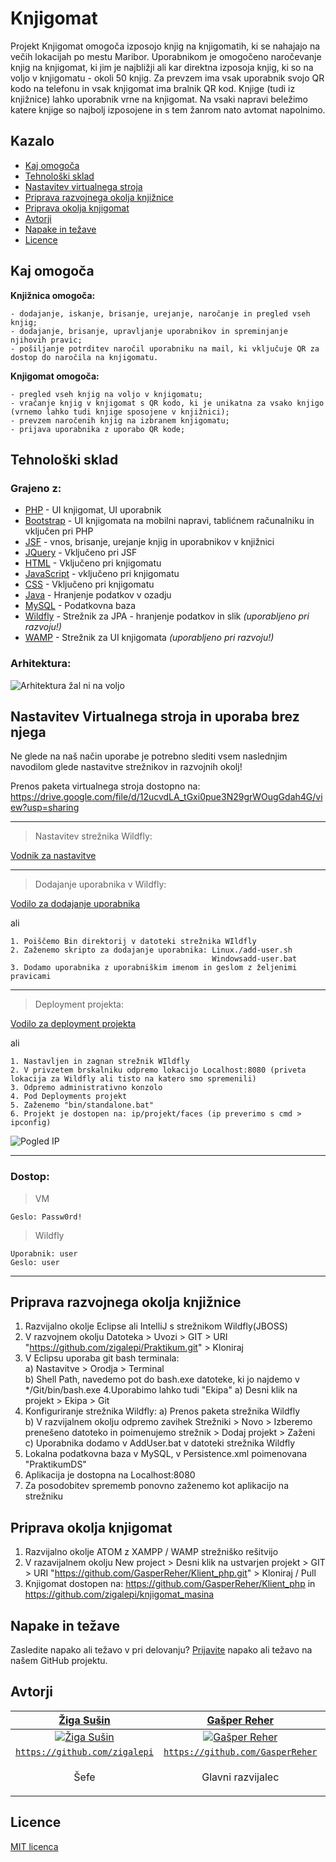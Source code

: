 # Knjigomat
Projekt Knjigomat omogoča izposojo knjig na knjigomatih, ki se nahajajo na večih lokacijah po mestu Maribor. Uporabnikom je omogočeno naročevanje knjig na knjigomat, ki jim je najbližji ali kar direktna izposoja knjig, ki so na voljo v knjigomatu - okoli 50 knjig. Za prevzem ima vsak uporabnik svojo QR kodo na telefonu in vsak knjigomat ima bralnik QR kod. Knjige (tudi iz knjižnice) lahko uporabnik vrne na knjigomat. Na vsaki napravi beležimo katere knjige so najbolj izposojene in s tem žanrom nato avtomat napolnimo.

## Kazalo
- [Kaj omogoča](#kaj-omogoča)
- [Tehnološki sklad](#tehnološki-sklad)
- [Nastavitev virtualnega stroja](#nastavitev-virtualnega-stroja-in-uporaba-brez-njega)
- [Priprava razvojnega okolja knjižnice](#priprava-razvojnega-okolja-knjižnice)
- [Priprava okolja knjigomat](#priprava-okolja-knjigomat)
- [Avtorji](#avtorji)
- [Napake in težave](#napake-in-težave)
- [Licence](#licence)

## Kaj omogoča
**Knjižnica omogoča:**
```
- dodajanje, iskanje, brisanje, urejanje, naročanje in pregled vseh knjig;
- dodajanje, brisanje, upravljanje uporabnikov in spreminjanje njihovih pravic;
- pošiljanje potrditev naročil uporabniku na mail, ki vključuje QR za dostop do naročila na knjigomatu.
```
**Knjigomat omogoča:**
```
- pregled vseh knjig na voljo v knjigomatu;
- vračanje knjig v knjigomat s QR kodo, ki je unikatna za vsako knjigo (vrnemo lahko tudi knjige sposojene v knjižnici);
- prevzem naročenih knjig na izbranem knjigomatu;
- prijava uporabnika z uporabo QR kode;
```
## Tehnološki sklad

### Grajeno z:
* [PHP](https://www.php.net/docs.php) - UI knjigomat, UI uporabnik
* [Bootstrap](https://getbootstrap.com/docs/4.3/getting-started/introduction/) - UI knjigomata na mobilni napravi, tablićnem računalniku in vključen pri PHP
* [JSF](https://www.oracle.com/technetwork/java/javaee/documentation/index-137726.html) - vnos, brisanje, urejanje knjig in uporabnikov v knjižnici
* [JQuery](https://api.jquery.com/) - Vključeno pri JSF
* [HTML](https://devdocs.io/html/) - Vključeno pri knjigomatu
* [JavaScript](https://developer.mozilla.org/en-US/docs/Web/JavaScript/Reference) - vključeno pri knjigomatu
* [CSS](https://developer.mozilla.org/en-US/docs/Web/CSS/Reference) - Vključeno pri knjigomatu
* [Java](https://docs.oracle.com/javase/7/docs/api/) - Hranjenje podatkov v ozadju
* [MySQL](https://dev.mysql.com/doc/) - Podatkovna baza
* [Wildfly](https://docs.wildfly.org/16/) - Strežnik za JPA - hranjenje podatkov in slik  <i>(uporabljeno pri razvoju!)</i>
* [WAMP](https://docs.bitnami.com/installer/infrastructure/wamp/) - Strežnik za UI knjigomata   <i>(uporabljeno pri razvoju!)</i>

### Arhitektura:
![Arhitektura žal ni na voljo](https://i.imgur.com/qkEnle8.png)

## Nastavitev Virtualnega stroja in uporaba brez njega
Ne glede na naš način uporabe je potrebno slediti vsem naslednjim navodilom glede nastavitve strežnikov in razvojnih okolj!

Prenos paketa virtualnega stroja dostopno na: https://drive.google.com/file/d/12ucvdLA_tGxi0pue3N29grWOugGdah4G/view?usp=sharing

___

> Nastavitev strežnika Wildfly:

[Vodnik za nastavitve](https://developer.jboss.org/wiki/BasicTutorialToSetUpWildFly)

___

> Dodajanje uporabnika v Wildfly:

[Vodilo za dodajanje uporabnika](https://www.ibm.com/support/knowledgecenter/en/SSMKFH/com.ibm.apmaas.doc/install/jboss_config_agent_prereq_add_management_user.htm
)

ali

```
1. Poiščemo Bin direktorij v datoteki strežnika WIldfly
2. Zaženemo skripto za dodajanje uporabnika: Linux./add-user.sh
                                             Windowsadd-user.bat
3. Dodamo uporabnika z uporabniškim imenom in geslom z željenimi pravicami
```

___

> Deployment projekta:

[Vodilo za deployment projekta](https://docs.jboss.org/author/display/WFLY10/Application+deployment)

ali
```
1. Nastavljen in zagnan strežnik WIldfly
2. V privzetem brskalniku odpremo lokacijo Localhost:8080 (priveta lokacija za Wildfly ali tisto na katero smo spremenili)
3. Odpremo administrativno konzolo
4. Pod Deployments projekt
5. Zaženemo "bin/standalone.bat"
6. Projekt je dostopen na: ip/projekt/faces (ip preverimo s cmd > ipconfig)
```

![Pogled IP](https://i.imgur.com/rlND3Dh.png)
___

### Dostop:
> VM
```
Geslo: Passw0rd!
```
> Wildfly
```
Uporabnik: user
Geslo: user
```

___

## Priprava razvojnega okolja knjižnice
1. Razvijalno okolje Eclipse ali IntelliJ s strežnikom Wildfly(JBOSS)
2. V razvojnem okolju Datoteka > Uvozi > GIT > URI "https://github.com/zigalepi/Praktikum.git" > Kloniraj
3. V Eclipsu uporaba git bash terminala:  
a) Nastavitve > Orodja > Terminal   
b) Shell Path, navedemo pot do bash.exe datoteke, ki jo najdemo v */Git/bin/bash.exe
4.Uporabimo lahko tudi "Ekipa"
a) Desni klik na projekt > Ekipa > Git
5. Konfiguriranje strežnika Wildfly:
a) Prenos paketa strežnika Wildfly  
b) V razvijalnem okolju odpremo zavihek Strežniki > Novo > Izberemo prenešeno datoteko in poimenujemo strežnik > Dodaj projekt > Zaženi 
c) Uporabnika dodamo v AddUser.bat v datoteki strežnika Wildfly   
6. Lokalna podatkovna baza v MySQL, v Persistence.xml poimenovana "PraktikumDS"
7. Aplikacija je dostopna na Localhost:8080
8. Za posodobitev sprememb ponovno zaženemo kot aplikacijo na strežniku

## Priprava okolja knjigomat
1. Razvijalno okolje ATOM z XAMPP / WAMP strežniško rešitvijo
2. V razavijalnem okolju New project > Desni klik na ustvarjen projekt > GIT > URI "https://github.com/GasperReher/Klient_php.git" > Kloniraj / Pull
3. Knjigomat dostopen na: https://github.com/GasperReher/Klient_php in https://github.com/zigalepi/knjigomat_masina

## Napake in težave
Zasledite napako ali težavo v pri delovanju? [Prijavite](https://github.com/zigalepi/Praktikum/issues) napako ali težavo na našem GitHub projektu.

## Avtorji
| <a href="https://www.instagram.com/zigasusin/" target="_blank">**Žiga Sušin**</a> | <a href="https://www.instagram.com/gasperreher98/?hl=en" target="_blank">**Gašper Reher**</a> | <a href="https://www.instagram.com/toniharamija/" target="_blank">**Toni Haramija I.**</a> |<a href="https://www.instagram.com/bard.grujic/" target="_blank">**Bard Grujič**</a> |
| :---: |:---:| :---:|:---:|
| [![Žiga Sušin](https://avatars0.githubusercontent.com/u/39264729?s=200&v=3)](https://github.com/zigalepi)    | [![Gašper Reher](https://avatars0.githubusercontent.com/u/33724905?s=200&v=3)](https://github.com/GasperReher) | [![Toni Haramija I.](https://avatars1.githubusercontent.com/u/39265596?s=200&u=846fdedda24fc881866a1a98402a6e33c06c61f3&v=3)](https://github.com/Tonskii)  |[![Bard Grujič](https://avatars3.githubusercontent.com/u/33715866?s=200&v=3)](https://github.com/GrujicBard)  |
| <a href="https://github.com/zigalepi" target="_blank">`https://github.com/zigalepi`</a> | <a href="https://github.com/GasperReher" target="_blank">`https://github.com/GasperReher`</a> | <a href="https://github.com/Tonskii" target="_blank">`https://github.com/Tonskii`</a> |<a href="https://github.com/GrujicBard" target="_blank">`https://github.com/GrujicBard`</a> |
| <p> Šefe </p> | <p> Glavni razvijalec </p> | <p> RN - PR - razvijalec <p> | <p> Bard </p> |

## Licence
[MIT licenca](https://choosealicense.com/licenses/mit/)
